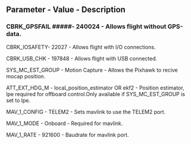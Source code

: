 ## Parameter    -   Value   -      Description

### CBRK_GPSFAIL #####- 240024 - Allows flight without GPS-data.

CBRK_IOSAFETY- 22027 - Allows flight with I/O connections.

CBRK_USB_CHK - 197848 - Allows flight with USB connected.

SYS_MC_EST_GROUP - Motion Capture - Allows the Pixhawk to recive mocap position.

ATT_EXT_HDG_M - local_position_estimator OR ekf2 - Position estimator, lpe required for offboard control.Only available if SYS_MC_EST_GROUP is set to lpe.

MAV_1_CONFIG - TELEM2 - Sets mavlink to use the TELEM2 port.

MAV_1_MODE - Onboard - Required for mavlink.

MAV_1_RATE - 921600  - Baudrate for mavlink port.


